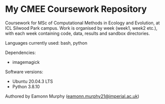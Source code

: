 # My CMEE Coursework Repository

Coursework for MSc of Computational Methods in Ecology and Evolution, at ICL Silwood Park campus.
Work is organised by week (week1, week2 etc.), with each week containing code, data, results and sandbox directories.

Languages currently used: bash, python

Dependencies:
* imagemagick

Software versions:
* Ubuntu 20.04.3 LTS
* Python 3.8.10

Authored by Eamonn Murphy (eamonn.murphy21@imperial.ac.uk)
